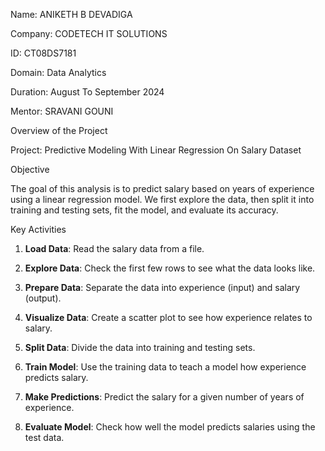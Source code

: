 Name: ANIKETH B DEVADIGA

Company: CODETECH IT SOLUTIONS

ID: CT08DS7181

Domain: Data Analytics

Duration: August To September 2024

Mentor: SRAVANI GOUNI

Overview of the Project

Project: Predictive Modeling With Linear Regression On Salary Dataset

Objective

The goal of this analysis is to predict salary based on years of experience using a linear regression model. We first explore the data, then split it into training and testing sets, fit the model, and evaluate its accuracy.

Key Activities

1. **Load Data**: Read the salary data from a file.

2. **Explore Data**: Check the first few rows to see what the data looks like.

3. **Prepare Data**: Separate the data into experience (input) and salary (output).

4. **Visualize Data**: Create a scatter plot to see how experience relates to salary.

5. **Split Data**: Divide the data into training and testing sets.

6. **Train Model**: Use the training data to teach a model how experience predicts salary.

7. **Make Predictions**: Predict the salary for a given number of years of experience.

8. **Evaluate Model**: Check how well the model predicts salaries using the test data.

